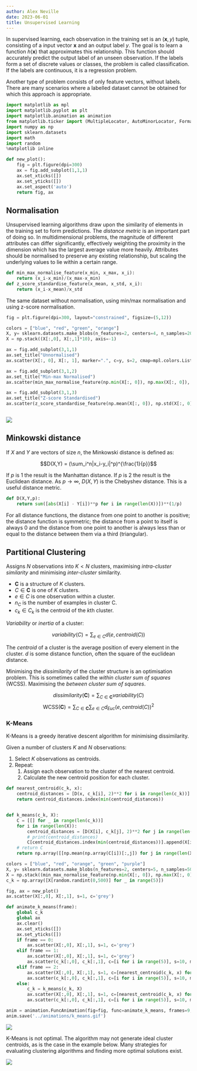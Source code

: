 ```yaml
---
author: Alex Neville
date: 2023-06-01
title: Unsupervised Learning
---
```


In supervised learning, each observation in the training set is an
$(\mathbf{x}, y)$ tuple, consisting of a input vector $\mathbf{x}$ and
an output label $y$. The goal is to learn a function $h(\mathbf{x})$
that approximates this relationship. This function should accurately
predict the output label of an unseen observation. If the labels form a
set of discrete values or classes, the problem is called classification.
If the labels are continuous, it is a regression problem.

Another type of problem consists of only feature vectors, without
labels. There are many scenarios where a labelled dataset cannot be
obtained for which this approach is appropriate.

```python
import matplotlib as mpl
import matplotlib.pyplot as plt
import matplotlib.animation as animation
from matplotlib.ticker import (MultipleLocator, AutoMinorLocator, FormatStrFormatter)
import numpy as np
import sklearn.datasets
import math
import random
%matplotlib inline

def new_plot():
    fig = plt.figure(dpi=300)
    ax = fig.add_subplot(1,1,1)
    ax.set_xticks([])
    ax.set_yticks([])
    ax.set_aspect('auto')
    return fig, ax
```

## Normalisation

Unsupervised learning algorithms draw upon the similarity of elements in
the training set to form predictions. The _distance metric_ is an
important part of doing so. In multidimensional problems, the magnitude
of different attributes can differ significantly, effectively weighting
the proximity in the dimension which has the largest average value more
heavily. Attributes should be normalised to preserve any existing
relationship, but scaling the underlying values to lie within a certain
range.

```python
def min_max_normalise_feature(x_min, x_max, x_i):
    return (x_i-x_min)/(x_max-x_min)
def z_score_standardise_feature(x_mean, x_std, x_i):
    return (x_i-x_mean)/x_std
```

The same dataset without normalisation, using min/max normalisation and
using z-score normalisation.

```python
fig = plt.figure(dpi=300, layout="constrained", figsize=(5,12))

colors = ["blue", "red", "green", "orange"]
X, y= sklearn.datasets.make_blobs(n_features=2, centers=4, n_samples=200)
X = np.stack((X[:,0], X[:,1]*10), axis=-1)

ax = fig.add_subplot(3,1,1)
ax.set_title("Unnormalised")
ax.scatter(X[:, 0], X[:, 1], marker=".", c=y, s=2, cmap=mpl.colors.ListedColormap(colors))

ax = fig.add_subplot(3,1,2)
ax.set_title("Min-max Normalised")
ax.scatter(min_max_normalise_feature(np.min(X[:, 0]), np.max(X[:, 0]), X[:, 0]), min_max_normalise_feature(np.min(X[:, 1]), np.max(X[:, 1]), X[:, 1]), marker=".", c=y, s=2, cmap=mpl.colors.ListedColormap(colors))

ax = fig.add_subplot(3,1,3)
ax.set_title("Z-score Standardised")
ax.scatter(z_score_standardise_feature(np.mean(X[:, 0]), np.std(X[:, 0]), X[:, 0]), z_score_standardise_feature(np.mean(X[:, 1]), np.std(X[:, 1]), X[:, 1]), marker=".", c=y, s=2, cmap=mpl.colors.ListedColormap(colors))



```

![](../res/unsupervised_5_1.png)

## Minkowski distance

If $X$ and $Y$ are vectors of size $n$, the Minkowski distance is defined
as:

$$D(X,Y) = (\sum_i^n|x_i-y_i|^p)^{\frac{1}{p}}$$

If $p$ is 1 the result is the Manhattan distance. If $p$ is 2 the result
is the Euclidean distance. As $p \rightarrow \infty$, $D(X,Y)$ is the
Chebyshev distance. This is a useful distance metric.

```python
def D(X,Y,p):
    return sum([abs(X[i] - Y[i])**p for i in range(len(X))])**(1/p)
```

For all distance functions, the distance from one point to another is
positive; the distance function is symmetric; the distance from a point
to itself is always 0 and the distance from one point to another is
always less than or equal to the distance between them via a third
(triangular).

## Partitional Clustering

Assigns $N$ observations into $K < N$ clusters, maximising
_intra-cluster similarity_ and minimising _inter-cluster_ similarity.

- $\mathbf{C}$ is a structure of $K$ clusters.
- $C \in \mathbf{C}$ is one of $K$ clusters.
- $e \in C$ is one observation within a cluster.
- $n_C$ is the number of examples in cluster C.
- $c_k \in C_k$ is the centroid of the $k$th cluster.

_Variability_ or _inertia_ of a cluster:

$$variability(C) = \sum_{e \in C}d(e, centroid(C))$$

The _centroid_ of a cluster is the average position of every element in
the cluster. $d$ is some distance function, often the square of the
euclidean distance.

Minimising the _dissimilarity_ of the cluster structure is an
optimisation problem. This is sometimes called the _within cluster sum
of squares_ (WCSS). Maximising the _between cluster sum of squares_.

$$dissimilarity(\mathbf{C}) = \sum_{C \in \mathbf{C}}variability(C)$$
$$\text{WCSS}(\mathbf{C}) = \sum_{C \in \mathbf{C}}\sum_{e \in C} d_{Euc}(e, centroid(C))^2$$

### K-Means

K-Means is a greedy iterative descent algorithm for minimising
dissimilarity.

Given a number of clusters $K$ and $N$ observations:

1. Select $K$ observations as centroids.
2. Repeat:
   1. Assign each observation to the cluster of the nearest centroid.
   2. Calculate the new centroid position for each cluster.

```python
def nearest_centroid(c_k, x):
    centroid_distances = [D(x, c_k[i], 2)**2 for i in range(len(c_k))]
    return centroid_distances.index(min(centroid_distances))


def k_means(c_k, X):
    C = [[] for _ in range(len(c_k))]
    for i in range(len(X)):
        centroid_distances = [D(X[i], c_k[j], 2)**2 for j in range(len(c_k))]
        # print(centroid_distances)
        C[centroid_distances.index(min(centroid_distances))].append(X[i])
    # return C
    return np.array([[np.mean(np.array(C[i])[:,j]) for j in range(len(X[0]))] for i in range(len(c_k))])
```

```python
colors = ["blue", "red", "orange", "green", "purple"]
X, y= sklearn.datasets.make_blobs(n_features=2, centers=5, n_samples=500)
X = np.stack((min_max_normalise_feature(np.min(X[:, 0]), np.max(X[:, 0]), X[:,0]), min_max_normalise_feature(np.min(X[:, 1]), np.max(X[:, 1]), X[:,1])), axis=-1)
c_k = np.array([X[random.randint(0,500)] for _ in range(5)])
```

```python
fig, ax = new_plot()
ax.scatter(X[:,0], X[:,1], s=1, c='grey')

def animate_k_means(frame):
    global c_k
    global ax
    ax.clear()
    ax.set_xticks([])
    ax.set_yticks([])
    if frame == 0:
        ax.scatter(X[:,0], X[:,1], s=1, c='grey')
    elif frame == 1:
        ax.scatter(X[:,0], X[:,1], s=1, c='grey')
        ax.scatter(c_k[:,0], c_k[:,1], c=[i for i in range(5)], s=10, marker='s', edgecolors="black", cmap=mpl.colors.ListedColormap(colors))
    elif frame == 2:
        ax.scatter(X[:,0], X[:,1], s=1, c=[nearest_centroid(c_k, x) for x in X], cmap=mpl.colors.ListedColormap(colors))
        ax.scatter(c_k[:,0], c_k[:,1], c=[i for i in range(5)], s=10, marker='s', edgecolors="black", cmap=mpl.colors.ListedColormap(colors))
    else:
        c_k = k_means(c_k, X)
        ax.scatter(X[:,0], X[:,1], s=1, c=[nearest_centroid(c_k, x) for x in X], cmap=mpl.colors.ListedColormap(colors))
        ax.scatter(c_k[:,0], c_k[:,1], c=[i for i in range(5)], s=10, marker='s', edgecolors="black", cmap=mpl.colors.ListedColormap(colors))

anim = animation.FuncAnimation(fig=fig, func=animate_k_means, frames=9, interval=1000)
anim.save('../animations/k_means.gif')
```

![](../res/animations/k_means.gif)

K-Means is not optimal. The algorithm may not generate ideal cluster centroids, as
is the case in the example below. Many strategies for evaluating
clustering algorithms and finding more optimal solutions exist.

![](../res/animations/sub_optimal_k_means.gif)
